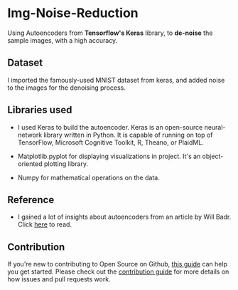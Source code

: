 # Img-Noise-Reduction

Using Autoencoders from **Tensorflow's Keras** library, to **de-noise** the sample images, with a high accuracy.

## Dataset 

I imported the famously-used MNIST dataset from keras, and added noise to the images for the denoising process.

## Libraries used

* I used Keras to build the autoencoder. Keras is an open-source neural-network library written in Python. It is capable of running on top of TensorFlow, Microsoft Cognitive Toolkit, R, Theano, or PlaidML.

* Matplotlib.pyplot for displaying visualizations in project. It's an object-oriented plotting library.

* Numpy for mathematical operations on the data.

## Reference

* I gained a lot of insights about autoencoders from an article by Will Badr. Click [here](https://towardsdatascience.com/auto-encoder-what-is-it-and-what-is-it-used-for-part-1-3e5c6f017726) to read.

## Contribution

If you're new to contributing to Open Source on Github, [this guide](https://guides.github.com/activities/contributing-to-open-source/) can help you get started. Please check out the [contribution guide](https://gist.github.com/MarcDiethelm/7303312) for more details on how issues and pull requests work.